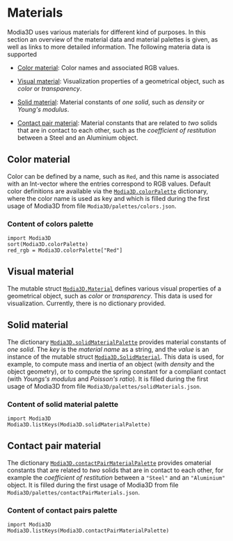 ﻿
# Materials

Modia3D uses various materials for different kind of purposes. In this section an overview
of the material data and material palettes is given, as well as links to more detailed
information. The following materia data is supported

- [Color material](@ref): Color names and associated RGB values.

- [Visual material](@ref): Visualization properties of a geometrical object,
  such as *color* or *transparency*.

- [Solid material](@ref): Material constants of *one solid*, such as
  *density* or *Young's modulus*.

- [Contact pair material](@ref): Material constants that are related to *two*
  solids that are in contact to each other, such as the *coefficient of restitution*
  between a Steel and an Aluminium object.


## Color material

 Color can be defined by a name, such as `Red`, and this
 name is associated with an Int-vector where the entries correspond to RGB values.
 Default color definitions are available via the [`Modia3D.colorPalette`](@ref)
 dictionary, where the color name is used as key and which is filled during the first
 usage of Modia3D from file `Modia3D/palettes/colors.json`.


### Content of colors palette

```@repl
import Modia3D
sort(Modia3D.colorPalette)
red_rgb = Modia3D.colorPalette["Red"]
```


## Visual material

The mutable struct [`Modia3D.Material`](@ref) defines
various visual properties of a geometrical object, such as *color* or *transparency*.
This data is used for visualization. Currently, there is no dictionary provided.


## Solid material

The dictionary [`Modia3D.solidMaterialPalette`](@ref) provides material constants of *one solid*.
The *key* is the *material name* as a string, and the *value* is an instance of the mutable struct
[`Modia3D.SolidMaterial`](@ref). This data is used, for example, to compute mass and inertia of an object
(with *density* and the object geometry), or to compute the spring constant
for a compliant contact (with *Youngs's modulus* and *Poisson's ratio*).
It is filled during the first usage of Modia3D from file `Modia3D/palettes/solidMaterials.json`.

### Content of solid material palette

```@repl
import Modia3D
Modia3D.listKeys(Modia3D.solidMaterialPalette)
```



## Contact pair material

The dictionary [`Modia3D.contactPairMaterialPalette`](@ref) provides
omaterial constants that are related to *two* solids that are in contact to each other,
for example the *coefficient of restitution*  between a `"Steel"` and an `"Aluminium"` object.
It is filled during the first usage of Modia3D from file `Modia3D/palettes/contactPairMaterials.json`.

### Content of contact pairs palette

```@repl
import Modia3D
Modia3D.listKeys(Modia3D.contactPairMaterialPalette)
```
